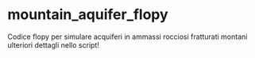 # mountain_aquifer_flopy
Codice flopy per simulare acquiferi in ammassi rocciosi fratturati montani
ulteriori dettagli nello script! 
